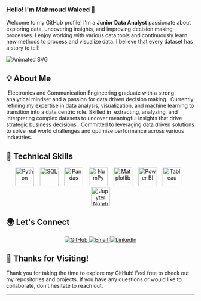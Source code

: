 ### Hello! I'm Mahmoud Waleed 👋

Welcome to my GitHub profile! I'm a **Junior Data Analyst** passionate about exploring data, uncovering insights, and improving decision making processes. I enjoy working with various data tools and continuously learn new methods to process and visualize data. I believe that every dataset has a story to tell!

![Animated SVG](https://codepen.io/Mahmoud-waleed/pen/EaxgpJR)


## 💡 About Me

&nbsp;Electronics and Communication Engineering graduate with a strong analytical mindset and a passion for data driven decision making. &nbsp;Currently refining my expertise in data analysis, visualization, and machine learning to transition into a data centric role. Skilled in &nbsp;extracting, analyzing, and interpreting complex datasets to uncover meaningful insights that drive strategic business decisions. &nbsp;Committed to leveraging data driven solutions to solve real world challenges and optimize performance across various industries.

## 🔧 Technical Skills

<p align="center">
  <img src="https://cdn.jsdelivr.net/gh/devicons/devicon/icons/python/python-original.svg" width="50" height="50" alt="Python"/>
  &nbsp;&nbsp;
  <img src="https://cdn.jsdelivr.net/gh/devicons/devicon/icons/postgresql/postgresql-original.svg" width="50" height="50" alt="SQL"/>
  &nbsp;&nbsp;
  <img src="https://cdn.jsdelivr.net/gh/devicons/devicon/icons/pandas/pandas-original.svg" width="50" height="50" alt="Pandas"/>
  &nbsp;&nbsp;
  <img src="https://cdn.jsdelivr.net/gh/devicons/devicon/icons/numpy/numpy-original.svg" width="50" height="50" alt="NumPy"/>
  &nbsp;&nbsp;
  <img src="https://upload.wikimedia.org/wikipedia/commons/8/84/Matplotlib_icon.svg" width="50" height="50" alt="Matplotlib"/>
  &nbsp;&nbsp;
  <img src="https://github.com/microsoft/PowerBI-Icons/blob/main/SVG/Power-BI.svg" width="50" height="50" alt="Power BI"/>
  &nbsp;&nbsp;
  <img src="https://upload.wikimedia.org/wikipedia/commons/4/4b/Tableau_Logo.png" width="50" height="50" alt="Tableau"/>
  &nbsp;&nbsp;
  <img src="https://cdn.jsdelivr.net/gh/devicons/devicon/icons/jupyter/jupyter-original.svg" width="50" height="50" alt="Jupyter Notebook"/>
</p>

## 🌍 Let's Connect  

<p align="center">
  <a href="https://github.com/mahmoudwal27">
    <img src="https://img.shields.io/badge/-GitHub-181717?style=for-the-badge&logo=github&logoColor=white" alt="GitHub">
  </a>
  <a href="mailto:mahmoudwaleed200127@gmail.com">
    <img src="https://img.shields.io/badge/Email-D14836?style=for-the-badge&logo=gmail&logoColor=white" alt="Email">
  </a>
  <a href="https://www.linkedin.com/in/mahmoudwaleed">
    <img src="https://img.shields.io/badge/LinkedIn-0077B5?style=for-the-badge&logo=linkedin&logoColor=white" alt="LinkedIn">
  </a>
</p>

## 🙏 Thanks for Visiting!

Thank you for taking the time to explore my GitHub! Feel free to check out my repositories and projects. If you have any questions or would like to collaborate, don’t hesitate to reach out. 

---
